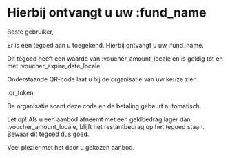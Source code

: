# Hierbij ontvangt u uw :fund_name

Beste gebruiker,

Er is een tegoed aan u toegekend. Hierbij ontvangt u uw :fund_name.
&nbsp;  

Dit tegoed heeft een waarde van :voucher_amount_locale en is geldig tot en met :voucher_expire_date_locale.  

Onderstaande QR-code laat u bij de organisatie van uw keuze zien.
&nbsp;  

:qr_token

De organisatie scant deze code en de betaling gebeurt automatisch.
&nbsp;  

Let op! Als u een aanbod afneemt met een geldbedrag lager dan :voucher_amount_locale, blijft het restantbedrag op het tegoed staan. 
Bewaar dit tegoed dus goed.
&nbsp;  

Veel plezier met het door u gekozen aanbod.